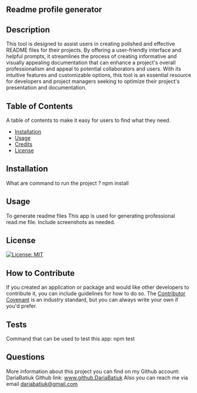 ## Readme profile generator 

## Description

This tool is designed to assist users in creating polished and effective README files for their projects. By offering a user-friendly interface and helpful prompts, it streamlines the process of creating informative and visually appealing documentation that can enhance a project's overall professionalism and appeal to potential collaborators and users. With its intuitive features and customizable options, this tool is an essential resource for developers and project managers seeking to optimize their project's presentation and documentation.

## Table of Contents

A table of contents to make it easy for users to find what they need.

- [Installation](#installation)
- [Usage](#usage)
- [Credits](#credits)
- [License](#license)

## Installation
What are command to run the project ? 
npm install

## Usage
To generate readme files
This app is used for generating professional read.me file. Include screenshots as needed.

## License
[![License: MIT](https://img.shields.io/badge/License-MIT-yellow.svg)](https://opensource.org/licenses/MIT)

## How to Contribute

If you created an application or package and would like other developers to contribute it, you can include guidelines for how to do so. The [Contributor Covenant](https://www.contributor-covenant.org/) is an industry standard, but you can always write your own if you'd prefer.

## Tests

Command that can be used to test this app: npm test

## Questions

More information about this project you can find on my Github account: DariaBatiuk
Github link: www.github.DariaBatiuk
Also you can reach me via email dariabatiuk@gmail.com

